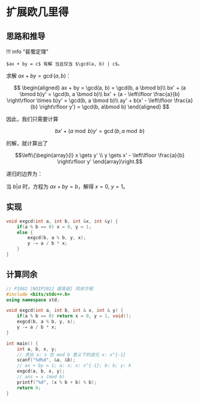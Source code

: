 # 扩展欧几里得

## 思路和推导

!!! info "裴蜀定理"

    $ax + by = c$ 有解 当且仅当 $\gcd(a, b) | c$。

求解 $ax + by = \gcd(a, b)$：

$$
\begin{aligned}
ax + by = \gcd(a, b) = \gcd(b, a \bmod b)\\
bx' + (a \bmod b)y' = \gcd(b, a \bmod b)\\
bx' + (a - \left\lfloor \frac{a}{b} \right\rfloor \times b)y' = \gcd(b, a \bmod b)\\
ay' + b(x' - \left\lfloor \frac{a}{b} \right\rfloor y') = \gcd(b, a\bmod b)
\end{aligned}
$$

因此，我们只需要计算

$$bx' + (a \bmod b)y' = \gcd(b, a \bmod b)$$

的解，就计算出了

$$\left\{\begin{array}{l} x \gets y' \\ y \gets x' - \left\lfloor \frac{a}{b} \right\rfloor y' \end{array}\right.$$

递归的边界为：

当 $b | a$ 时，方程为 $ax + by = b$，解得 $x = 0,\: y = 1$。

## 实现

```cpp
void exgcd(int a, int b, int &x, int &y) {
    if(a % b == 0) x = 0, y = 1;
    else {
        exgcd(b, a % b, y, x);
        y -= a / b * x;
    }
}
```

## 计算同余

```cpp
// P1082 [NOIP2012 提高组] 同余方程
#include <bits/stdc++.h>
using namespace std;

void exgcd(int a, int b, int & x, int & y) {
	if(a % b == 0) return x = 0, y = 1, void();
	exgcd(b, a % b, y, x);
	y -= a / b * x;
}

int main() {
	int a, b, x, y;
	// 求出 a: x 在 mod b 意义下的逆元 x: x^{-1}
	scanf("%d%d", &a, &b);
	// ax + by = 1; a: x; x: x^{-1}; b: b; y: k
	exgcd(a, b, x, y);
	// ans = x (mod b)
	printf("%d", (x % b + b) % b);
	return 0;
}
```
